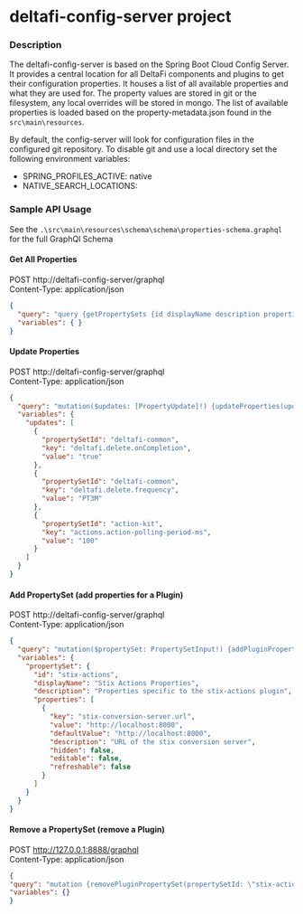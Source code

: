 # deltafi-config-server project

### Description
The deltafi-config-server is based on the Spring Boot Cloud Config Server. It provides a central location for all
DeltaFi components and plugins to get their configuration properties. It houses a list of all available properties
and what they are used for. The property values are stored in git or the filesystem, any local overrides will be stored in mongo.
The list of available properties is loaded based on the property-metadata.json found in the `src\main\resources`.

By default, the config-server will look for configuration files in the configured git repository. To disable git and use a local directory set
the following environment variables:
- SPRING_PROFILES_ACTIVE: native
- NATIVE_SEARCH_LOCATIONS: <path to search>

### Sample API Usage

See the `.\src\main\resources\schema\schema\properties-schema.graphql` for the full GraphQl Schema

#### Get All Properties

POST http://deltafi-config-server/graphql  
Content-Type: application/json  
```json
{
  "query": "query {getPropertySets {id displayName description properties {key value hidden editable refreshable}}}",
  "variables": { }
}
 ```

#### Update Properties

POST http://deltafi-config-server/graphql  
Content-Type: application/json
```json
{
  "query": "mutation($updates: [PropertyUpdate]!) {updateProperties(updates: $updates)}",
  "variables": {
    "updates": [
      {
        "propertySetId": "deltafi-common",
        "key": "deltafi.delete.onCompletion",
        "value": "true"
      },
      {
        "propertySetId": "deltafi-common",
        "key": "deltafi.delete.frequency",
        "value": "PT3M"
      },
      {
        "propertySetId": "action-kit",
        "key": "actions.action-polling-period-ms",
        "value": "100"
      }
    ]
  }
}
```

#### Add PropertySet (add properties for a Plugin)

POST http://deltafi-config-server/graphql  
Content-Type: application/json  
```json
{
  "query": "mutation($propertySet: PropertySetInput!) {addPluginPropertySet(propertySet: $propertySet)}",
  "variables": {
    "propertySet": {
      "id": "stix-actions",
      "displayName": "Stix Actions Properties",
      "description": "Properties specific to the stix-actions plugin",
      "properties": [
        {
          "key": "stix-conversion-server.url",
          "value": "http://localhost:8000",
          "defaultValue": "http://localhost:8000",
          "description": "URL of the stix conversion server",
          "hidden": false,
          "editable": false,
          "refreshable": false
        }
      ]
    }
  }
}
```

#### Remove a PropertySet (remove a Plugin)

POST http://127.0.0.1:8888/graphql  
Content-Type: application/json  
```json
{
"query": "mutation {removePluginPropertySet(propertySetId: \"stix-actions\")}",
"variables": {}
}
```